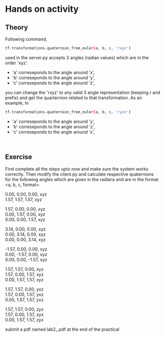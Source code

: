 # Hands on activity

## Theory

Following command,

```sh
tf.transformations.quaternion_from_euler(a, b, c, 'rxyz')
```

used in the server.py accepts 3 angles (radian values) which are in the order 'xyz'.

- 'a' correseponds to the angle around 'x',
- 'b' correseponds to the angle around 'y',
- 'c' correseponds to the angle around 'z',

you can change the 'rxyz' to any valid 3 angle representation (keeping r and prefix) and get the quarternion related to that transformation. As an example, In

```sh
tf.transformations.quaternion_from_euler(a, b, c, 'ryzx')
```

- 'a' correseponds to the angle around 'y',
- 'b' correseponds to the angle around 'z',
- 'c' correseponds to the angle around 'x',

<br>

## Exercise

First complete all the steps upto now and make sure the system works correctly. Then modify the client.py and calculate respective quaternions for the following angles which are given in the radians and are in the format <a, b, c, format>. 

0.00, 0.00, 0.00, xyz \
1.57, 1.57, 1.57, xyz

1.57, 0.00, 0.00, xyz \
0.00, 1.57, 0.00, xyz \
0.00, 0.00, 1.57, xyz 

3.14, 0.00, 0.00, xyz \
0.00, 3.14, 0.00, xyz \
0.00, 0.00, 3.14, xyz 

-1.57, 0.00, 0.00, xyz \
0.00, -1.57, 0.00, xyz \
0.00, 0.00, -1.57, xyz

1.57, 1.57, 0.00, xyz \
1.57, 0.00, 1.57, xyz \
0.00, 1.57, 1.57, xyz

1.57, 1.57, 0.00, yxz \
1.57, 0.00, 1.57, yxz \
0.00, 1.57, 1.57, yxz 

1.57, 1.57, 0.00, zyx \
1.57, 0.00, 1.57, zyx \
0.00, 1.57, 1.57, zyx 

submit a pdf named lab2_<index>.pdf at the end of the practical 

